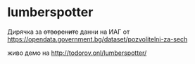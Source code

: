 # lumberspotter
Дирячка за ~~отворените~~ данни на ИАГ от https://opendata.government.bg/dataset/pozvolitelni-za-sech

живо демо на http://todorov.onl/lumberspotter/
